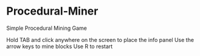 # Procedural-Miner
Simple Procedural Mining Game

Hold TAB and click anywhere on the screen to place the info panel
Use the arrow keys to mine blocks
Use R to restart
